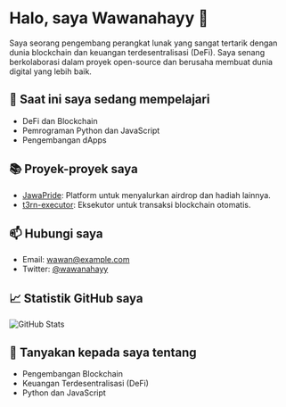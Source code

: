 # Halo, saya Wawanahayy 👋

Saya seorang pengembang perangkat lunak yang sangat tertarik dengan dunia blockchain dan keuangan terdesentralisasi (DeFi). Saya senang berkolaborasi dalam proyek open-source dan berusaha membuat dunia digital yang lebih baik.

## 🌱 Saat ini saya sedang mempelajari
- DeFi dan Blockchain
- Pemrograman Python dan JavaScript
- Pengembangan dApps

## 📚 Proyek-proyek saya
- [JawaPride](https://github.com/Wawanahayy/JawaPride): Platform untuk menyalurkan airdrop dan hadiah lainnya.
- [t3rn-executor](https://github.com/Wawanahayy/t3rn-executor): Eksekutor untuk transaksi blockchain otomatis.

## 📫 Hubungi saya
- Email: wawan@example.com
- Twitter: [@wawanahayy](https://twitter.com/wawanahayy)

## 📈 Statistik GitHub saya
![GitHub Stats](https://github-readme-stats.vercel.app/api?username=Wawanahayy&show_icons=true&count_private=true&hide=prs)

## 💬 Tanyakan kepada saya tentang
- Pengembangan Blockchain
- Keuangan Terdesentralisasi (DeFi)
- Python dan JavaScript
